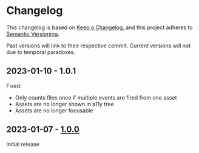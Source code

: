 # Changelog

This changelog is based on [Keep a Changelog](https://keepachangelog.com/), and this project adheres to [Semantic Versioning](https://semver.org/).

Past versions will link to their respective commit. Current versions will not due to temporal paradoxes.

## 2023-01-10 - 1.0.1
Fixed:
  - Only counts files once if multiple events are fired from one asset
  - Assets are no longer shown in a11y tree
  - Assets are no longer focusable

## 2023-01-07 - [1.0.0](https://github.com/Commenter25/YAPL/blob/cc3600cc1c7ed7c3f2eac171fceb687a1e11dfff/yapl.js)
Initial release
